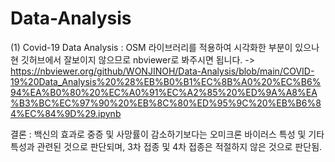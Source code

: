 # Data-Analysis

(1) Covid-19 Data Analysis : OSM 라이브러리를 적용하여 시각화한 부분이 있으나 현 깃허브에서 잘보이지 않으므로 nbviewer로 봐주시면 됩니다.
-> https://nbviewer.org/github/WONJINOH/Data-Analysis/blob/main/COVID-19%20Data_Analysis%20%28%EB%B0%B1%EC%8B%A0%20%EC%B6%94%EA%B0%80%20%EC%A0%91%EC%A2%85%20%ED%9A%A8%EA%B3%BC%EC%97%90%20%EB%8C%80%ED%95%9C%20%EB%B6%84%EC%84%9D%29.ipynb

결론 : 백신의 효과로 중증 및 사망률이 감소하기보다는 오미크론 바이러스 특성 및 기타 특성과 관련된 것으로 판단되며, 3차 접종 및 4차 접종은 적절하지 않은 것으로 판단됨.
